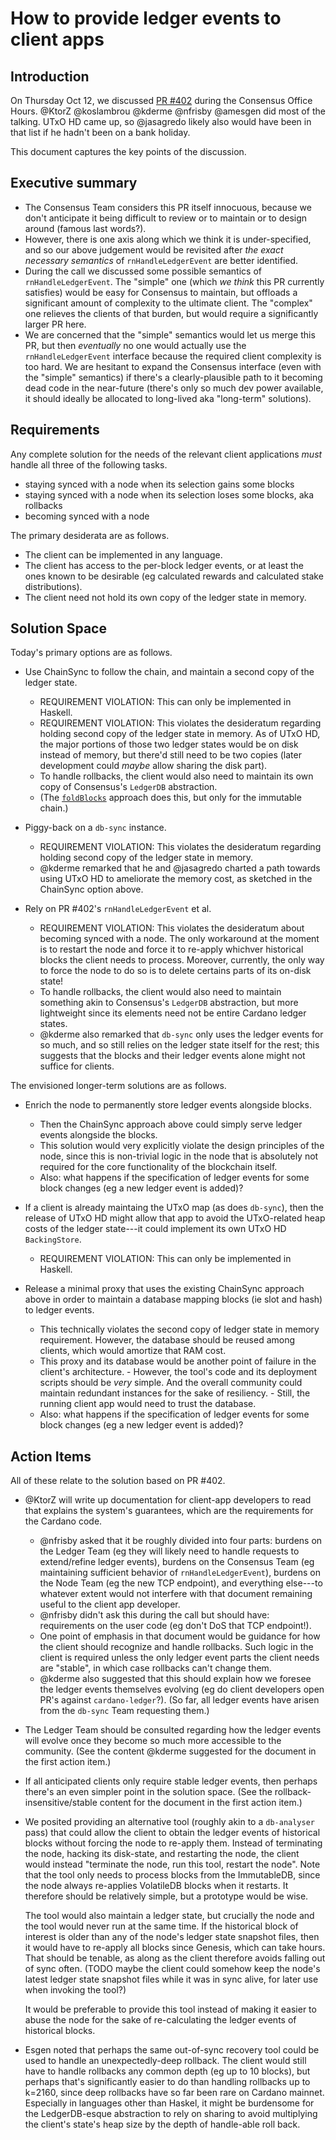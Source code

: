 # How to provide ledger events to client apps

## Introduction

On Thursday Oct 12, we discussed [PR #402](https://github.com/input-output-hk/ouroboros-consensus/pull/402) during the Consensus Office Hours.
@KtorZ @koslambrou @kderme @nfrisby @amesgen did most of the talking.
UTxO HD came up, so @jasagredo likely also would have been in that list if he hadn't been on a bank holiday.

This document captures the key points of the discussion.

## Executive summary

- The Consensus Team considers this PR itself innocuous, because we don't anticipate it being difficult to review or to maintain or to design around (famous last words?).
- However, there is one axis along which we think it is under-specified, and so our above judgement would be revisited after _the exact necessary semantics_ of `rnHandleLedgerEvent`  are better identified.
- During the call we discussed some possible semantics of `rnHandleLedgerEvent`.
  The "simple" one (which _we think_ this PR currently satisfies) would be easy for Consensus to maintain, but offloads a significant amount of complexity to the ultimate client.
  The "complex" one relieves the clients of that burden, but would require a significantly larger PR here.
- We are concerned that the "simple" semantics would let us merge this PR, but then _eventually_ no one would actually use the `rnHandleLedgerEvent` interface because the required client complexity is too hard.
  We are hesitant to expand the Consensus interface (even with the "simple" semantics) if there's a clearly-plausible path to it becoming dead code in the near-future (there's only so much dev power available, it should ideally be allocated to long-lived aka "long-term" solutions).

## Requirements

Any complete solution for the needs of the relevant client applications _must_ handle all three of the following tasks.

- staying synced with a node when its selection gains some blocks
- staying synced with a node when its selection loses some blocks, aka rollbacks
- becoming synced with a node

The primary desiderata are as follows.

- The client can be implemented in any language.
- The client has access to the per-block ledger events, or at least the ones known to be desirable (eg calculated rewards and calculated stake distributions).
- The client need not hold its own copy of the ledger state in memory.

## Solution Space

Today's primary options are as follows.

- Use ChainSync to follow the chain, and maintain a second copy of the ledger state.
    - REQUIREMENT VIOLATION: This can only be implemented in Haskell.
    - REQUIREMENT VIOLATION: This violates the desideratum regarding holding second copy of the ledger state in memory.
      As of UTxO HD, the major portions of those two ledger states would be on disk instead of memory, but there'd still need to be two copies (later development could _maybe_ allow sharing the disk part).
    - To handle rollbacks, the client would also need to maintain its own copy of Consensus's `LedgerDB` abstraction.
    - (The [`foldBlocks`](https://input-output-hk.github.io/cardano-node/cardano-api/lib/Cardano-Api-LedgerState.html#v:foldBlocks) approach does this, but only for the immutable chain.)

- Piggy-back on a `db-sync` instance.
    - REQUIREMENT VIOLATION: This violates the desideratum regarding holding second copy of the ledger state in memory.
    - @kderme remarked that he and @jasagredo charted a path towards using UTxO HD to ameliorate the memory cost, as sketched in the ChainSync option above.

- Rely on PR #402's `rnHandleLedgerEvent` et al.
    - REQUIREMENT VIOLATION: This violates the desideratum about becoming synced with a node.
      The only workaround at the moment is to restart the node and force it to re-apply whichver historical blocks the client needs to process.
      Moreover, currently, the only way to force the node to do so is to delete certains parts of its on-disk state!
    - To handle rollbacks, the client would also need to maintain something akin to Consensus's `LedgerDB` abstraction, but more lightweight since its elements need not be entire Cardano ledger states.
    - @kderme also remarked that `db-sync` only uses the ledger events for so much, and so still relies on the ledger state itself for the rest; this suggests that the blocks and their ledger events alone might not suffice for clients.

The envisioned longer-term solutions are as follows.

- Enrich the node to permanently store ledger events alongside blocks.
    - Then the ChainSync approach above could simply serve ledger events alongside the blocks.
    - This solution would very explicitly violate the design principles of the node, since this is non-trivial logic in the node that is absolutely not required for the core functionality of the blockchain itself.
    - Also: what happens if the specification of ledger events for some block changes (eg a new ledger event is added)?

- If a client is already maintaing the UTxO map (as does `db-sync`), then the release of UTxO HD might allow that app to avoid the UTxO-related heap costs of the ledger state---it could implement its own UTxO HD `BackingStore`.
    - REQUIREMENT VIOLATION: This can only be implemented in Haskell.

- Release a minimal proxy that uses the existing ChainSync approach above in order to maintain a database mapping blocks (ie slot and hash) to ledger events.
    - This technically violates the second copy of ledger state in memory requirement.
      However, the database should be reused among clients, which would amortize that RAM cost.
    - This proxy and its database would be another point of failure in the client's architecture.
          - However, the tool's code and its deployment scripts should be _very_ simple.
            And the overall community could maintain redundant instances for the sake of resiliency.
          - Still, the running client app would need to trust the database.
    - Also: what happens if the specification of ledger events for some block changes (eg a new ledger event is added)?

## Action Items

All of these relate to the solution based on PR #402.

- @KtorZ will write up documentation for client-app developers to read that explains the system's guarantees, which are the requirements for the Cardano code.
    - @nfrisby asked that it be roughly divided into four parts: burdens on the Ledger Team (eg they will likely need to handle requests to extend/refine ledger events), burdens on the Consensus Team (eg maintaining sufficient behavior of `rnHandleLedgerEvent`), burdens on the Node Team (eg the new TCP endpoint), and everything else---to whatever extent would not interfere with that document remaining useful to the client app developer.
    - @nfrisby didn't ask this during the call but should have: requirements on the user code (eg don't DoS that TCP endpoint!).
    - One point of emphasis in that document would be guidance for how the client should recognize and handle rollbacks.
      Such logic in the client is required unless the only ledger event parts the client needs are "stable", in which case rollbacks can't change them.
    - @kderme also suggested that this should explain how we foresee the ledger events themselves evolving (eg do client developers open PR's against `cardano-ledger`?).
      (So far, all ledger events have arisen from the `db-sync` Team requesting them.)

- The Ledger Team should be consulted regarding how the ledger events will evolve once they become so much more accessible to the community.
  (See the content @kderme suggested for the document in the first action item.)

- If all anticipated clients only require stable ledger events, then perhaps there's an even simpler point in the solution space.
  (See the rollback-insensitive/stable content for the document in the first action item.)

- We posited providing an alternative tool (roughly akin to a `db-analyser` pass) that could allow the client to obtain the ledger events of historical blocks without forcing the node to re-apply them.
  Instead of terminating the node, hacking its disk-state, and restarting the node, the client would instead "terminate the node, run this tool, restart the node".
  Note that the tool only needs to process blocks from the ImmutableDB, since the node always re-applies VolatileDB blocks when it restarts.
  It therefore should be relatively simple, but a prototype would be wise.

  The tool would also maintain a ledger state, but crucially the node and the tool would never run at the same time.
  If the historical block of interest is older than any of the node's ledger state snapshot files, then it would have to re-apply all blocks since Genesis, which can take hours.
  That should be tenable, as along as the client therefore avoids falling out of sync often.
  (TODO maybe the client could somehow keep the node's latest ledger state snapshot files while it was in sync alive, for later use when invoking the tool?)

  It would be preferable to provide this tool instead of making it easier to abuse the node for the sake of re-calculating the ledger events of historical blocks.

- Esgen noted that perhaps the same out-of-sync recovery tool could be used to handle an unexpectedly-deep rollback.
  The client would still have to handle rollbacks any common depth (eg up to 10 blocks), but perhaps that's significantly easier to do than handling rollbacks up to k=2160, since deep rollbacks have so far been rare on Cardano mainnet.
  Especially in languages other than Haskel, it might be burdensome for the LedgerDB-esque abstraction to rely on sharing to avoid multiplying the client's state's heap size by the depth of handle-able roll back.
